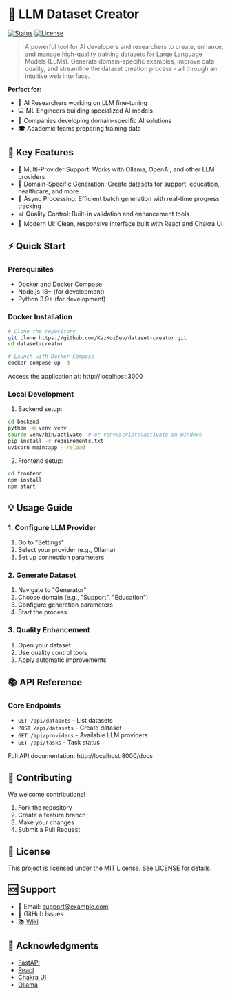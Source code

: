 # 🎯 LLM Dataset Creator

[![Status](https://img.shields.io/badge/status-active-success.svg)]()
[![License](https://img.shields.io/badge/license-MIT-blue.svg)](/LICENSE)

> A powerful tool for AI developers and researchers to create, enhance, and manage high-quality training datasets for Large Language Models (LLMs). Generate domain-specific examples, improve data quality, and streamline the dataset creation process - all through an intuitive web interface.

**Perfect for:**
- 🔬 AI Researchers working on LLM fine-tuning
- 💻 ML Engineers building specialized AI models
- 🏢 Companies developing domain-specific AI solutions
- 🎓 Academic teams preparing training data

## 🎥 Key Features

- 🤖 Multi-Provider Support: Works with Ollama, OpenAI, and other LLM providers
- 🎯 Domain-Specific Generation: Create datasets for support, education, healthcare, and more
- 🔄 Async Processing: Efficient batch generation with real-time progress tracking
- 📊 Quality Control: Built-in validation and enhancement tools
- 🎨 Modern UI: Clean, responsive interface built with React and Chakra UI

## ⚡ Quick Start

### Prerequisites

- Docker and Docker Compose
- Node.js 18+ (for development)
- Python 3.9+ (for development)

### Docker Installation

```bash
# Clone the repository
git clone https://github.com/KazKozDev/dataset-creator.git
cd dataset-creator

# Launch with Docker Compose
docker-compose up -d
```

Access the application at: http://localhost:3000

### Local Development

1. Backend setup:
```bash
cd backend
python -m venv venv
source venv/bin/activate  # or venv\Scripts\activate on Windows
pip install -r requirements.txt
uvicorn main:app --reload
```

2. Frontend setup:
```bash
cd frontend
npm install
npm start
```

## 💡 Usage Guide

### 1. Configure LLM Provider

1. Go to "Settings"
2. Select your provider (e.g., Ollama)
3. Set up connection parameters

### 2. Generate Dataset

1. Navigate to "Generator"
2. Choose domain (e.g., "Support", "Education")
3. Configure generation parameters
4. Start the process

### 3. Quality Enhancement

1. Open your dataset
2. Use quality control tools
3. Apply automatic improvements

## 📚 API Reference

### Core Endpoints

- `GET /api/datasets` - List datasets
- `POST /api/datasets` - Create dataset
- `GET /api/providers` - Available LLM providers
- `GET /api/tasks` - Task status

Full API documentation: http://localhost:8000/docs

## 🤝 Contributing

We welcome contributions! 

1. Fork the repository
2. Create a feature branch
3. Make your changes
4. Submit a Pull Request

## 📝 License

This project is licensed under the MIT License. See [LICENSE](LICENSE) for details.

## 🆘 Support

- 📧 Email: support@example.com
- 💬 GitHub Issues
- 📚 [Wiki](https://github.com/KazKozDev/dataset-creator/wiki)

## 🙏 Acknowledgments

- [FastAPI](https://fastapi.tiangolo.com/)
- [React](https://reactjs.org/)
- [Chakra UI](https://chakra-ui.com/)
- [Ollama](https://ollama.ai/)
